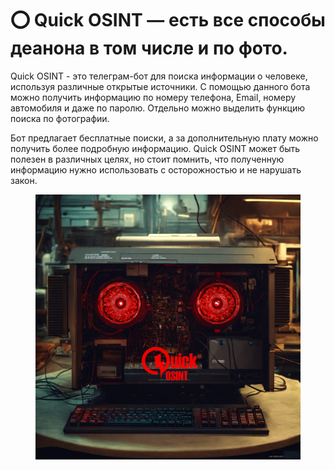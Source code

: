 # ⭕ Quick OSINT — есть все способы деанона в том числе и по фото.

Quick OSINT - это телеграм-бот для поиска информации о человеке, используя различные открытые источники. С помощью данного бота можно получить информацию по номеру телефона, Email, номеру автомобиля и даже по паролю. Отдельно можно выделить функцию поиска по фотографии.

Бот предлагает бесплатные поиски, а за дополнительную плату можно получить более подробную информацию. Quick OSINT может быть полезен в различных целях, но стоит помнить, что полученную информацию нужно использовать с осторожностью и не нарушать закон.

<figure><img src="../.gitbook/assets/qo (1).jpg" alt=""><figcaption></figcaption></figure>

